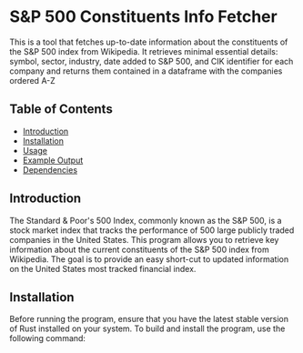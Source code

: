 # S&P 500 Constituents Info Fetcher

This is a tool that fetches up-to-date information about the constituents of the S&P 500 index from Wikipedia. It retrieves minimal essential details: symbol, sector, industry, date added to S&P 500, and CIK identifier for each company and returns them contained in a dataframe with the companies ordered A-Z

## Table of Contents

- [Introduction](#introduction)
- [Installation](#installation)
- [Usage](#usage)
- [Example Output](#example-output)
- [Dependencies](#dependencies)

## Introduction

The Standard & Poor's 500 Index, commonly known as the S&P 500, is a stock market index that tracks the performance of 500 large publicly traded companies in the United States. This program allows you to retrieve key information about the current constituents of the S&P 500 index from Wikipedia. The goal is to provide an easy short-cut to updated information on the United States most tracked financial index.

## Installation

Before running the program, ensure that you have the latest stable version of Rust installed on your system. To build and install the program, use the following command:
